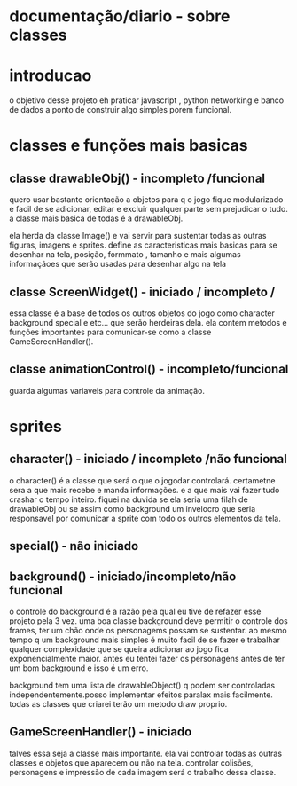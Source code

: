 # documentação/diario -  sobre classes

# introducao


o objetivo desse projeto eh praticar javascript , python networking e banco de dados a ponto de construir algo simples porem  funcional.


# classes e funções mais basicas


## classe drawableObj() - incompleto /funcional


quero usar bastante orientação a objetos para q o jogo fique modularizado e facil de se adicionar,
editar e excluir qualquer parte sem prejudicar o tudo. a classe mais basica de todas é a drawableObj.


ela herda da classe Image() e vai servir para sustentar todas as outras figuras, imagens e sprites. 
define as caracteristicas mais basicas para se desenhar na tela, posição, formmato , tamanho e mais
algumas informaçãoes que serão usadas para desenhar algo na tela


##  classe ScreenWidget() - iniciado / incompleto /


essa classe é a base de todos os outros objetos do jogo como character background special e etc... que serão herdeiras dela. ela contem metodos e funções importantes para comunicar-se como a classe GameScreenHandler().



## classe animationControl() - incompleto/funcional


guarda algumas variaveis para controle da animação. 


# sprites


## character() - iniciado / incompleto /não funcional

o character() é a classe que será o que o jogodar controlará. certametne sera a que mais recebe e manda informações. e a que mais vai fazer tudo crashar o tempo inteiro. fiquei na duvida se ela seria uma filah de drawableObj ou se assim como background um invelocro que seria responsavel por comunicar a sprite com todo os outros elementos da tela.

## special() - não iniciado


## background() - iniciado/incompleto/não funcional

o controle do background é a razão pela qual eu tive de refazer esse projeto pela 3 vez. uma boa classe background deve permitir o controle dos frames, ter um chão onde os personagems possam se
sustentar. ao mesmo tempo q um background mais simples é muito facil de se fazer e trabalhar qualquer 
complexidade que se queira adicionar ao jogo fica exponencialmente maior. antes eu tentei fazer 
os personagens antes de ter um bom background e isso é um erro.

background tem uma lista de drawableObject() q podem ser controladas independentemente.posso implementar efeitos paralax mais facilmente. todas as classes que criarei terão um metodo draw proprio.


## GameScreenHandler() - iniciado

talves essa seja a classe mais importante. ela vai controlar todas as outras classes e objetos que aparecem ou não na tela. controlar colisões, personagens e impressão de cada imagem será o trabalho dessa classe.
